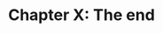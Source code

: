 ---
title: 'Chapter X: The end'
description:
  'This is the end'
prev: /chapter1
next: null
type: chapter
id: 5
---